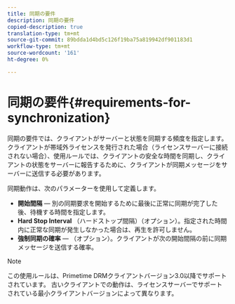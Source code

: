 ```yaml
---
title: 同期の要件
description: 同期の要件
copied-description: true
translation-type: tm+mt
source-git-commit: 89bdda1d4bd5c126f19ba75a819942df901183d1
workflow-type: tm+mt
source-wordcount: '161'
ht-degree: 0%

---
```



# 同期の要件{#requirements-for-synchronization}

同期の要件では、クライアントがサーバーと状態を同期する頻度を指定します。 クライアントが帯域外ライセンスを発行された場合（ライセンスサーバーに接続されない場合）、使用ルールでは、クライアントの安全な時間を同期し、クライアントの状態をサーバーに報告するために、クライアントが同期メッセージをサーバーに送信する必要があります。

同期動作は、次のパラメーターを使用して定義します。

* **開始間隔**  — 別の同期要求を開始するために最後に正常に同期が完了した後、待機する時間を指定します。
* **Hard Stop Interval** （ハードストップ間隔）（オプション）。指定された時間内に正常な同期が発生しなかった場合は、再生を許可しません。
* **強制同期の確率**  — （オプション）。クライアントが次の開始間隔の前に同期メッセージを送信する確率。

>[!NOTE]
>
>この使用ルールは、Primetime DRMクライアントバージョン3.0以降でサポートされています。 古いクライアントでの動作は、ライセンスサーバーでサポートされている最小クライアントバージョンによって異なります。
